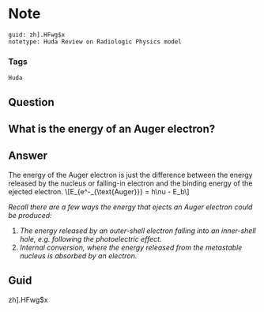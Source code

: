 # Note
```
guid: zh].HFwg$x
notetype: Huda Review on Radiologic Physics model
```

### Tags
```
Huda
```

## Question
<h2>What is the energy of an Auger electron?</h2>

## Answer
<section>
<p>
The energy of the Auger electron is just the difference between the energy released by the nucleus or falling-in electron and the binding energy of the ejected electron.
\[E_{e^-_{\text{Auger}}} = h\nu - E_b\]
</p><p><i>Recall there are a few ways the energy that ejects an Auger electron could be produced:</i>
</p><ol><li><i>The energy released by an outer-shell electron falling into an inner-shell hole, e.g. following the photoelectric effect.</i></li><li><i>Internal conversion, where the energy released from the metastable nucleus is absorbed by an electron.</i></li></ol>

</section>

## Guid
zh].HFwg$x
